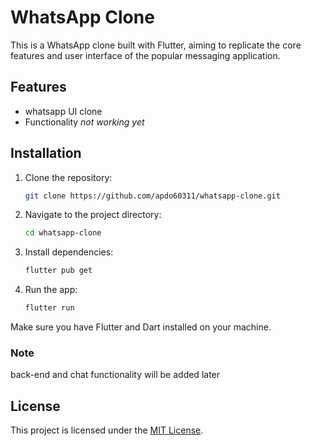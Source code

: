 # WhatsApp Clone

This is a WhatsApp clone built with Flutter, aiming to replicate the core features and user interface of the popular messaging application.

## Features
*  whatsapp UI clone 
* Functionality *not working yet*

## Installation

1. Clone the repository:
    
    ```sh
    git clone https://github.com/apdo60311/whatsapp-clone.git
    ```
2. Navigate to the project directory:
    ```sh
    cd whatsapp-clone
    ```
3. Install dependencies:

    ```sh
    flutter pub get
    ```
4. Run the app:

    ```sh
    flutter run
    ```

Make sure you have Flutter and Dart installed on your machine.

### Note

back-end and chat functionality will be added later

## License

This project is licensed under the [MIT License](LICENSE).